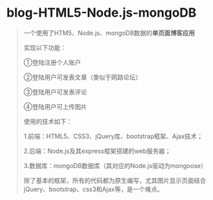 # blog-HTML5-Node.js-mongoDB
>一个使用了HTM5、Node.js、mongoDB数据的**单页面博客应用**
>
>实现以下功能：
>
>①登陆注册个人账户
>
>②登陆用户可发表文章（类似于网路论坛）
>
>③登陆用户可发表评论
>
>④登陆用户可上传图片
>
>使用的技术如下：
>
>1.前端：HTML5、CSS3、jQuery库、bootstrap框架、Ajax技术；
>
>2.后端：Node.js及其express框架搭建的web服务器；
>
>3.数据库：mongoDB数据库（其对应的Node.js驱动为mongoose）
>
>除了基本的框架，所有的代码都为原生编写，尤其图片显示页面结合jQuery、bootstrap、css3和Ajax等，是一个难点。
>
